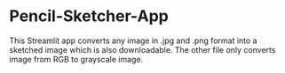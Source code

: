 # Pencil-Sketcher-App
This Streamlit app converts any image in .jpg and .png format into a sketched image which is also downloadable. The other file only converts image from RGB to grayscale image. 
